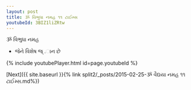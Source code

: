 ```yaml
---
layout: post
title: ૐ વિભુધા નમહ ૧૧ ટાઈમ્સ
youtubeId: 3BIZ1liZRtw
---
```

 
 
 ૐ વિભુધા નમહ  
 
 -  જેને વિશેષ જ્ .ાન છે 
 
  
 
  
 
 
 
 
 
 


{% include youtubePlayer.html id=page.youtubeId %}
 
[Next]({{ site.baseurl }}{% link  split2/_posts/2015-02-25-ૐ વૈદ્યયા નમહ ૧૧ ટાઈમ્સ.md%})
 
